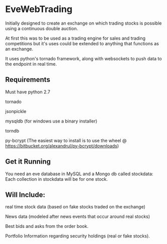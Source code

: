 EveWebTrading
=============

Initially designed to create an exchange on which trading stocks is possible using a continuous double auction.

At first this was to be used as a trading engine for sales and trading competitions
but it's uses could be extended to anything that functions as an exchange.

It uses python's tornado framework, along with websockets to push data to the endpoint in real time.

Requirements
------------

Must have python 2.7

tornado

jsonpickle

mysqldb (for windows use a binary installer)

torndb

py-bcrypt (The easiest way to install is to use the wheel @ https://bitbucket.org/alexandrul/py-bcrypt/downloads)

Get it Running
------------

You need an eve database in MySQL and a Mongo db called stockdata: Each collection in stockdata will be for one stock.


Will Include:
-------------

real time stock data (based on fake stocks traded on the exchange)

News data (modeled after news events that occur around real stocks)

Best bids and asks from the order book.

Portfolio Information regarding security holdings (real or fake stocks).
